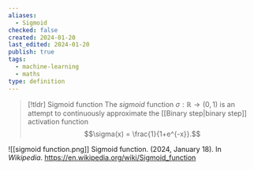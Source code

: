 ```yaml
---
aliases:
  - Sigmoid
checked: false
created: 2024-01-20
last_edited: 2024-01-20
publish: true
tags:
  - machine-learning
  - maths
type: definition
---
```

>[!tldr] Sigmoid function
>The *sigmoid* function $\sigma: \mathbb{R} \rightarrow (0,1)$ is an attempt to continuously approximate the [[Binary step|binary step]] activation function
>$$\sigma(x) = \frac{1}{1+e^{-x}}.$$

![[sigmoid function.png]]
Sigmoid function. (2024, January 18). In _Wikipedia_. https://en.wikipedia.org/wiki/Sigmoid_function